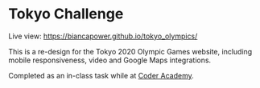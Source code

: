 # Tokyo Challenge

Live view: https://biancapower.github.io/tokyo_olympics/

This is a re-design for the Tokyo 2020 Olympic Games website, including mobile responsiveness, video and Google Maps integrations.

Completed as an in-class task while at [Coder Academy](https://coderacademy.edu.au/).
